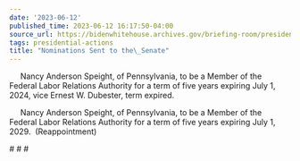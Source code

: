 ```yaml
---
date: '2023-06-12'
published_time: 2023-06-12 16:17:50-04:00
source_url: https://bidenwhitehouse.archives.gov/briefing-room/presidential-actions/2023/06/12/nominations-sent-to-the-senate-110/
tags: presidential-actions
title: "Nominations Sent to the\_Senate"
---
```

 
     Nancy Anderson Speight, of Pennsylvania, to be a Member of the
Federal Labor Relations Authority for a term of five years expiring July
1, 2024, vice Ernest W. Dubester, term expired.

     Nancy Anderson Speight, of Pennsylvania, to be a Member of the
Federal Labor Relations Authority for a term of five years expiring July
1, 2029.  (Reappointment)

\# \# \#
